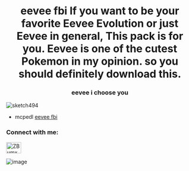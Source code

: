<h1 align="center">eevee fbi If you want to be your favorite Eevee Evolution or just Eevee in general, This pack is for you. Eevee is one of the cutest Pokemon in my opinion. so you should definitely download this.</h1>
<h3 align="center">eevee i choose you</h3>

<p align="left"> <img src="https://komarev.com/ghpvc/?username=sketch494&label=Profile%20views&color=0e75b6&style=flat" alt="sketch494" /> </p>

- mcpedl [eevee fbi](https://mcpedl.com/eevee-fbi/)

<h3 align="left">Connect with me:</h3>
<p align="left">
<a href="https://discord.gg/ZBumxuRsgZ" target="blank"><img align="center" src="https://raw.githubusercontent.com/rahuldkjain/github-profile-readme-generator/master/src/images/icons/Social/discord.svg" alt="ZBumxuRsgZ" height="30" width="40" /></a>
</p>

![image](https://user-images.githubusercontent.com/72167950/230514100-b1eddf28-545d-4768-9b5a-637713d3f3ec.png)

